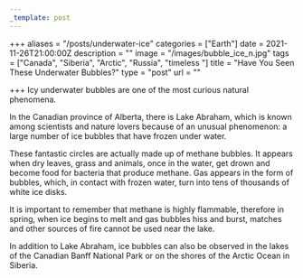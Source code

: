 ```yaml
---
_template: post
---
```



+++
aliases = "/posts/underwater-ice"
categories = ["Earth"]
date = 2021-11-26T21:00:00Z
description = ""
image = "/images/bubble_ice_n.jpg"
tags = ["Canada", "Siberia", "Arctic", "Russia", "timeless "]
title = "Have You Seen These Underwater Bubbles?"
type = "post"
url = ""

+++
Icy underwater bubbles are one of the most curious natural phenomena.

In the Canadian province of Alberta, there is Lake Abraham, which is known among scientists and nature lovers because of an unusual phenomenon: a large number of ice bubbles that have frozen under water.

These fantastic circles are actually made up of methane bubbles. It appears when dry leaves, grass and animals, once in the water, get drown and become food for bacteria that produce methane. Gas appears in the form of bubbles, which, in contact with frozen water, turn into tens of thousands of white ice disks.

It is important to remember that methane is highly flammable, therefore in spring, when ice begins to melt and gas bubbles hiss and burst, matches and other sources of fire cannot be used near the lake.

In addition to Lake Abraham, ice bubbles can also be observed in the lakes of the Canadian Banff National Park or on the shores of the Arctic Ocean in Siberia.
